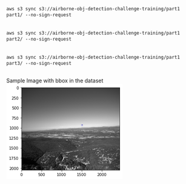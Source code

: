 
```
aws s3 sync s3://airborne-obj-detection-challenge-training/part1 part1/ --no-sign-request


aws s3 sync s3://airborne-obj-detection-challenge-training/part1 part2/ --no-sign-request


aws s3 sync s3://airborne-obj-detection-challenge-training/part1 part3/ --no-sign-request


```

Sample Image with bbox in the dataset
![Sample](output.png)